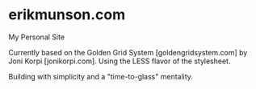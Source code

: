 erikmunson.com
==============

My Personal Site

Currently based on the Golden Grid System [goldengridsystem.com] by Joni Korpi [jonikorpi.com]. Using the LESS flavor of the stylesheet.

Building with simplicity and a "time-to-glass" mentality.

